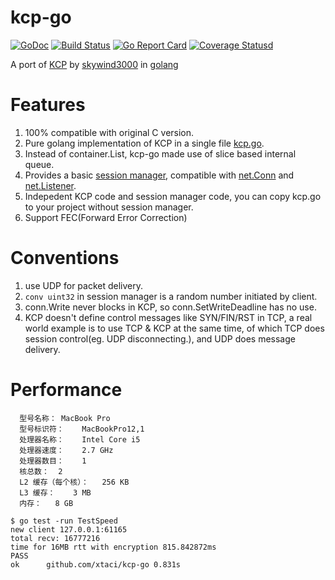 # kcp-go
[![GoDoc][1]][2] [![Build Status][3]][4] [![Go Report Card][5]][6] [![Coverage Statusd][7]][8]

[1]: https://godoc.org/github.com/xtaci/kcp-go?status.svg
[2]: https://godoc.org/github.com/xtaci/kcp-go
[3]: https://travis-ci.org/xtaci/kcp-go.svg?branch=master
[4]: https://travis-ci.org/xtaci/kcp-go
[5]: https://goreportcard.com/badge/xtaci/kcp-go
[6]: https://goreportcard.com/report/xtaci/kcp-go
[7]: https://coveralls.io/repos/github/xtaci/kcp-go/badge.svg?branch=master
[8]: https://coveralls.io/github/xtaci/kcp-go?branch=master

A port of [KCP](https://github.com/skywind3000/kcp) by [skywind3000](https://github.com/skywind3000) in [golang](https://golang.org/)

# Features
1. 100% compatible with original C version.
2. Pure golang implementation of KCP in a single file [kcp.go](https://github.com/xtaci/kcp-go/blob/master/kcp.go).
2. Instead of container.List, kcp-go made use of slice based internal queue. 
3. Provides a basic [session manager](https://github.com/xtaci/kcp-go/blob/master/sess.go), compatible with [net.Conn](https://golang.org/pkg/net/#Conn) and [net.Listener](https://golang.org/pkg/net/#Listener).
4. Indepedent KCP code and session manager code, you can copy kcp.go to your project without session manager.
5. Support FEC(Forward Error Correction)


# Conventions
1. use UDP for packet delivery.
2. ```conv uint32``` in session manager is a random number initiated by client.
3. conn.Write never blocks in KCP, so conn.SetWriteDeadline has no use.
4. KCP doesn't define control messages like SYN/FIN/RST in TCP, a real world example is to use TCP & KCP at the same time, of which TCP does session control(eg. UDP disconnecting.), and UDP does message delivery.

# Performance
```
  型号名称：	MacBook Pro
  型号标识符：	MacBookPro12,1
  处理器名称：	Intel Core i5
  处理器速度：	2.7 GHz
  处理器数目：	1
  核总数：	2
  L2 缓存（每个核）：	256 KB
  L3 缓存：	3 MB
  内存：	8 GB
```
```
$ go test -run TestSpeed
new client 127.0.0.1:61165
total recv: 16777216
time for 16MB rtt with encryption 815.842872ms
PASS
ok  	github.com/xtaci/kcp-go	0.831s
```
